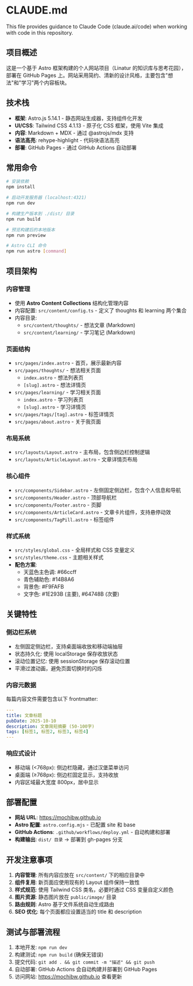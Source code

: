 # CLAUDE.md

This file provides guidance to Claude Code (claude.ai/code) when working with code in this repository.

## 项目概述

这是一个基于 Astro 框架构建的个人网站项目（Linatur 的知识库与思考花园），部署在 GitHub Pages 上。网站采用简约、清新的设计风格，主要包含"想法"和"学习"两个内容板块。

## 技术栈

- **框架**: Astro.js 5.14.1 - 静态网站生成器，支持组件化开发
- **UI/CSS**: Tailwind CSS 4.1.13 - 原子化 CSS 框架，使用 Vite 集成
- **内容**: Markdown + MDX - 通过 @astrojs/mdx 支持
- **语法高亮**: rehype-highlight - 代码块语法高亮
- **部署**: GitHub Pages - 通过 GitHub Actions 自动部署

## 常用命令

```bash
# 安装依赖
npm install

# 启动开发服务器 (localhost:4321)
npm run dev

# 构建生产版本到 ./dist/ 目录
npm run build

# 预览构建后的本地版本
npm run preview

# Astro CLI 命令
npm run astro [command]
```

## 项目架构

### 内容管理
- 使用 **Astro Content Collections** 结构化管理内容
- 内容配置: `src/content/config.ts` - 定义了 thoughts 和 learning 两个集合
- 内容目录:
  - `src/content/thoughts/` - 想法文章 (Markdown)
  - `src/content/learning/` - 学习笔记 (Markdown)

### 页面结构
- `src/pages/index.astro` - 首页，展示最新内容
- `src/pages/thoughts/` - 想法相关页面
  - `index.astro` - 想法列表页
  - `[slug].astro` - 想法详情页
- `src/pages/learning/` - 学习相关页面
  - `index.astro` - 学习列表页
  - `[slug].astro` - 学习详情页
- `src/pages/tags/[tag].astro` - 标签详情页
- `src/pages/about.astro` - 关于我页面

### 布局系统
- `src/layouts/Layout.astro` - 主布局，包含侧边栏控制逻辑
- `src/layouts/ArticleLayout.astro` - 文章详情页布局

### 核心组件
- `src/components/Sidebar.astro` - 左侧固定侧边栏，包含个人信息和导航
- `src/components/Header.astro` - 顶部导航栏
- `src/components/Footer.astro` - 页脚
- `src/components/ArticleCard.astro` - 文章卡片组件，支持悬停动效
- `src/components/TagPill.astro` - 标签组件

### 样式系统
- `src/styles/global.css` - 全局样式和 CSS 变量定义
- `src/styles/theme.css` - 主题相关样式
- **配色方案**:
  - 天蓝色主色调: #66ccff
  - 青色辅助色: #14B8A6
  - 背景色: #F9FAFB
  - 文字色: #1E293B (主要), #64748B (次要)

## 关键特性

### 侧边栏系统
- 左侧固定侧边栏，支持桌面端收放和移动端抽屉
- 状态持久化: 使用 localStorage 保存收放状态
- 滚动位置记忆: 使用 sessionStorage 保存滚动位置
- 平滑过渡动画，避免页面切换时的闪烁

### 内容元数据
每篇内容文件需要包含以下 frontmatter:
```yaml
---
title: 文章标题
pubDate: 2025-10-10
description: 文章简短摘要 (50-100字)
tags: [标签1, 标签2, 标签3, 标签4]
---
```

### 响应式设计
- 移动端 (<768px): 侧边栏隐藏，通过汉堡菜单访问
- 桌面端 (≥768px): 侧边栏固定显示，支持收放
- 内容区域最大宽度 800px，居中显示

## 部署配置

- **网站 URL**: https://mochibw.github.io
- **Astro 配置**: `astro.config.mjs` - 已配置 site 和 base
- **GitHub Actions**: `.github/workflows/deploy.yml` - 自动构建和部署
- **构建输出**: `dist/ 目录` → 部署到 gh-pages 分支

## 开发注意事项

1. **内容管理**: 所有内容应放在 `src/content/` 下的相应目录中
2. **组件复用**: 新页面应使用现有的 Layout 组件保持一致性
3. **样式规范**: 使用 Tailwind CSS 类名，必要时通过 CSS 变量自定义颜色
4. **图片资源**: 静态图片放在 `public/image/` 目录
5. **路由规则**: Astro 基于文件系统自动生成路由
6. **SEO 优化**: 每个页面都应设置适当的 title 和 description

## 测试与部署流程

1. 本地开发: `npm run dev`
2. 构建测试: `npm run build` (确保无错误)
3. 提交代码: `git add . && git commit -m "描述" && git push`
4. 自动部署: GitHub Actions 会自动构建并部署到 GitHub Pages
5. 访问网站: https://mochibw.github.io 查看更新